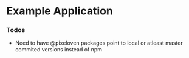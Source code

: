 # Example Application

### Todos
- Need to have @pixeloven packages point to local or atleast master commited versions instead of npm